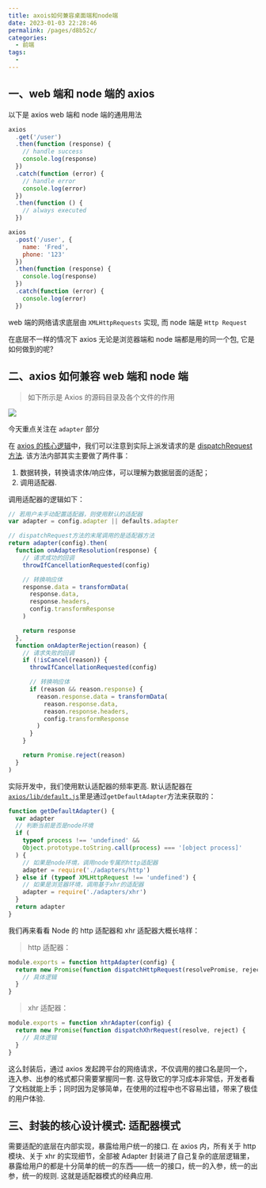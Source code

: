 ```yaml
---
title: axois如何兼容桌面端和node端
date: 2023-01-03 22:28:46
permalink: /pages/d8b52c/
categories:
  - 前端
tags:
  - 
---
```

## 一、web 端和 node 端的 axios

以下是 axios web 端和 node 端的通用用法

```javascript
axios
  .get('/user')
  .then(function (response) {
    // handle success
    console.log(response)
  })
  .catch(function (error) {
    // handle error
    console.log(error)
  })
  .then(function () {
    // always executed
  })

axios
  .post('/user', {
    name: 'Fred',
    phone: '123'
  })
  .then(function (response) {
    console.log(response)
  })
  .catch(function (error) {
    console.log(error)
  })
```

web 端的网络请求底层由 `XMLHttpRequests` 实现, 而 node 端是 `Http Request`

在底层不一样的情况下 axios 无论是浏览器端和 node 端都是用的同一个包, 它是如何做到的呢?

## 二、axios 如何兼容 web 端和 node 端

> 如下所示是 Axios 的源码目录及各个文件的作用

![](https://gcy-1306312261.cos.ap-chengdu.myqcloud.com/blog/20230103224312.png)

今天重点关注在 `adapter` 部分

在 [axios 的核心逻辑](https://github.com/axios/axios/blob/master/lib/core/Axios.js)中，我们可以注意到实际上派发请求的是 [dispatchRequest 方法](https://github.com/axios/axios/blob/master/lib/core/dispatchRequest.js). 该方法内部其实主要做了两件事：

1.  数据转换，转换请求体/响应体，可以理解为数据层面的适配；
2.  调用适配器.

调用适配器的逻辑如下：

```javascript
// 若用户未手动配置适配器，则使用默认的适配器
var adapter = config.adapter || defaults.adapter

// dispatchRequest方法的末尾调用的是适配器方法
return adapter(config).then(
  function onAdapterResolution(response) {
    // 请求成功的回调
    throwIfCancellationRequested(config)

    // 转换响应体
    response.data = transformData(
      response.data,
      response.headers,
      config.transformResponse
    )

    return response
  },
  function onAdapterRejection(reason) {
    // 请求失败的回调
    if (!isCancel(reason)) {
      throwIfCancellationRequested(config)

      // 转换响应体
      if (reason && reason.response) {
        reason.response.data = transformData(
          reason.response.data,
          reason.response.headers,
          config.transformResponse
        )
      }
    }

    return Promise.reject(reason)
  }
)
```

实际开发中，我们使用默认适配器的频率更高. 默认适配器在[`axios/lib/default.js`](https://github.com/axios/axios/blob/master/lib/defaults.js)里是通过`getDefaultAdapter`方法来获取的：

```javascript
function getDefaultAdapter() {
  var adapter
  // 判断当前是否是node环境
  if (
    typeof process !== 'undefined' &&
    Object.prototype.toString.call(process) === '[object process]'
  ) {
    // 如果是node环境，调用node专属的http适配器
    adapter = require('./adapters/http')
  } else if (typeof XMLHttpRequest !== 'undefined') {
    // 如果是浏览器环境，调用基于xhr的适配器
    adapter = require('./adapters/xhr')
  }
  return adapter
}
```

我们再来看看 Node 的 http 适配器和 xhr 适配器大概长啥样：

> http 适配器：

```javascript
module.exports = function httpAdapter(config) {
  return new Promise(function dispatchHttpRequest(resolvePromise, rejectPromise) {
    // 具体逻辑
  }
}

```

> xhr 适配器：

```javascript
module.exports = function xhrAdapter(config) {
  return new Promise(function dispatchXhrRequest(resolve, reject) {
    // 具体逻辑
  }
}

```

这么封装后，通过 axios 发起跨平台的网络请求，不仅调用的接口名是同一个，连入参、出参的格式都只需要掌握同一套. 这导致它的学习成本非常低，开发者看了文档就能上手；同时因为足够简单，在使用的过程中也不容易出错，带来了极佳的用户体验.

## 三、封装的核心设计模式: 适配器模式

需要适配的底层在内部实现，暴露给用户统一的接口. 在 axios 内，所有关于 http 模块、关于 xhr 的实现细节，全部被 Adapter 封装进了自己复杂的底层逻辑里，暴露给用户的都是十分简单的统一的东西——统一的接口，统一的入参，统一的出参，统一的规则. 这就是适配器模式的经典应用.
